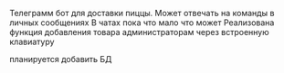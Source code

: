 Телеграмм бот для доставки пиццы.
Может отвечать на команды в личных сообщениях
В чатах пока что мало что может
Реализована функция добавления товара администраторам через встроенную клавиатуру

планируется добавить БД
